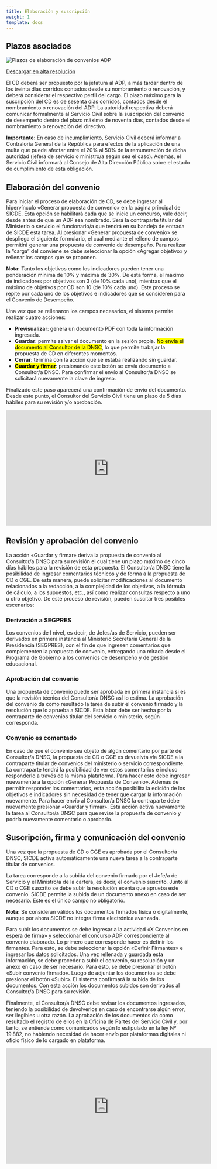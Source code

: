 ```yaml
---
title: Elaboración y suscripción
weight: 1
template: docs
---
```

## Plazos asociados
<img src="\images\elab-conv-adp.png" alt="Plazos de elaboración de convenios ADP">


 <p><a href="https://drive.google.com/file/d/1u9Y9Wi3pisvrVabrJ4iHyXvuQiPILKJw/view?usp=sharing" class="button" target="_blank">Descargar en alta resolución</a></p>

El CD deberá ser propuesto por la jefatura al ADP, a más tardar dentro de los treinta días corridos contados desde su nombramiento o renovación, y deberá considerar el respectivo perfil del cargo.
El plazo máximo para la suscripción del CD es de sesenta días corridos, contados desde el nombramiento o renovación del ADP.
La autoridad respectiva deberá comunicar formalmente al Servicio Civil sobre la suscripción del convenio de desempeño dentro del plazo máximo de noventa días, contados desde el nombramiento o renovación del directivo.

<div class="important"><strong>Importante:</strong> En caso de incumplimiento, Servicio Civil deberá informar a Contraloría General de la República para efectos de la aplicación de una multa que puede afectar entre el 20% al 50% de la remuneración de dicha autoridad (jefe/a de servicio o ministro/a según sea el caso). Además, el Servicio Civil informará al Consejo de Alta Dirección Pública sobre el estado de cumplimiento de esta obligación.</div>

## Elaboración del convenio
Para iniciar el proceso de elaboración de CD, se debe ingresar al hipervínculo «Generar propuesta de convenio» en la página principal de SICDE. Esta opción se habilitará cada que se inicie un concurso, vale decir, desde antes de que un ADP sea nombrado.
Será la contraparte titular del Ministerio o servicio el funcionario/a que tendrá en su bandeja de entrada de SICDE esta tarea. Al presionar «Generar propuesta de convenio» se despliega el siguiente formulario, el cual mediante el relleno de campos permitirá generar una propuesta de convenio de desempeño.
Para realizar la “carga” del conviene se debe seleccionar la opción «Agregar objetivo» y rellenar los campos que se proponen.

<div class="note"><strong>Nota:</strong> Tanto los objetivos como los indicadores pueden tener una ponderación mínima de 10% y máxima de 30%. De esta forma, el máximo de indicadores por objetivos son 3 (de 10% cada uno), mientras que el máximo de objetivos por CD son 10 (de 10% cada uno). Este proceso se repite por cada uno de los objetivos e indicadores que se consideren para el Convenio de Desempeño.</div>

Una vez que se rellenaron los campos necesarios, el sistema permite realizar cuatro acciones:

* **Previsualizar**: genera un documento PDF con toda la información ingresada.
* **Guardar**: permite salvar el documento en la sesión propia. <mark>No envía el documento al Consultor de la DNSC</mark>, lo que permite trabajar la propuesta de CD en diferentes momentos.
* **Cerrar**: termina con la acción que se estaba realizando sin guardar.
* **<mark>Guardar y firmar</mark>**: presionando este botón se envía documento a Consultor/a DNSC. Para confirmar el envío al Consultor/a DNSC se solicitará nuevamente la clave de ingreso.

Finalizado este paso aparecerá una confirmación de envío del documento. Desde este punto, el Consultor del Servicio Civil tiene un plazo de 5 días hábiles para su revisión y/o aprobación.

<iframe width="560" height="315" src="https://www.youtube-nocookie.com/embed/S_m2UJyyB-c" frameborder="0" allow="accelerometer; autoplay; clipboard-write; encrypted-media; gyroscope; picture-in-picture" allowfullscreen></iframe>

## Revisión y aprobación del convenio
La acción «Guardar y firmar» deriva la propuesta de convenio al Consultor/a DNSC para su revisión el cual tiene un plazo máximo de cinco días hábiles para la revisión de esta propuesta.
El Consultor/a DNSC tiene la posibilidad de ingresar comentarios técnicos y de forma a la propuesta de CD o CGE. De esta manera, puede solicitar modificaciones al documento relacionados a la redacción, a la complejidad de los objetivos, a la fórmula de cálculo, a los supuestos, etc., así como realizar consultas respecto a uno u otro objetivo.
De este proceso de revisión, pueden suscitar tres posibles escenarios:

### Derivación a SEGPRES
Los convenios de I nivel, es decir, de Jefes/as de Servicio, pueden ser derivados en primera instancia al Ministerio Secretaría General de la Presidencia (SEGPRES), con el fin de que ingresen comentarios que complementen la propuesta de convenio, entregando una mirada desde el Programa de Gobierno a los convenios de desempeño y de gestión educacional.

### Aprobación del convenio
Una propuesta de convenio puede ser aprobada en primera instancia si es que la revisión técnica del Consultor/a DNSC así lo estima.
La aprobación del convenio da como resultado la tarea de subir el convenio firmado y la resolución que lo aprueba a SICDE. Esta labor debe ser hecha por la contraparte de convenios titular del servicio o ministerio, según corresponda.

### Convenio es comentado
En caso de que el convenio sea objeto de algún comentario por parte del Consultor/a DNSC, la propuesta de CD o CGE es devuelvta vía SICDE a la contraparte titular de convenios del ministerio o servicio correspondiente. 
La contraparte tendrá la posibilidad de ver estos comentarios e incluso responderlo a través de la misma plataforma.
Para hacer esto debe ingresar nuevamente a la opción «Generar Propuesta de Convenio». Además de permitir responder los comentarios, esta acción posibilita la edición de los objetivos e indicadores sin necesidad de tener que cargar la información nuevamente.
Para hacer envío al Consultor/a DNSC la contraparte debe nuevamente presionar «Guardar y firmar». Esta acción activa nuevamente la tarea al Consultor/a DNSC para que revise la propuesta de convenio y podría nuevamente comentarlo o aprobarlo.

## Suscripción, firma y comunicación del convenio
Una vez que la propuesta de CD o CGE es aprobada por el Consultor/a DNSC, SICDE activa automáticamente una nueva tarea a la contraparte titular de convenios. 

La tarea corresponde a la subida del convenio firmado por el Jefe/a de Servicio y el Ministro/a de la cartera, es decir, el convenio suscrito. 
Junto al CD o CGE suscrito se debe subir la resolución exenta que aprueba este convenio. 
SICDE permite la subida de un documento anexo en caso de ser necesario. Este es el único campo no obligatorio.

<div class="note"><strong>Nota:</strong> Se consideran válidos los documentos firmados física o digitalmente, aunque por ahora SICDE no integra firma electrónica avanzada.</div>

Para subir los documentos se debe ingresar a la actividad «X Convenios en espera de firma» y seleccionar el concurso ADP correspondiente al convenio elaborado.
Lo primero que corresponde hacer es definir los firmantes. Para esto, se debe seleccionar la opción «Definir Firmantes» e ingresar los datos solicitados.
Una vez rellenada y guardada esta información, se debe proceder a subir el convenio, su resolución y un anexo en caso de ser necesario. Para esto, se debe presionar el botón «Subir convenio firmado».
Luego de adjuntar los documentos se debe presionar el botón «Subir». El sistema confirmará la subida de los documentos.
Con esta acción los documentos subidos son derivados al Consultor/a DNSC para su revisión.

Finalmente, el Consultor/a DNSC debe revisar los documentos ingresados, teniendo la posibilidad de devolverlos en caso de encontrarse algún error, ser ilegibles u otra razón. 
La aprobación de los documentos da como resultado el registro de ellos en la Oficina de Partes del Servicio Civil y, por tanto, se entiende como comunicados según lo estipulado en la ley Nº 19.882, no habiendo necesidad de hacer envío por plataformas digitales ni oficio físico de lo cargado en plataforma.

<iframe width="560" height="315" src="https://www.youtube-nocookie.com/embed/ux7_lFzvDnQ" frameborder="0" allow="accelerometer; autoplay; clipboard-write; encrypted-media; gyroscope; picture-in-picture" allowfullscreen></iframe>